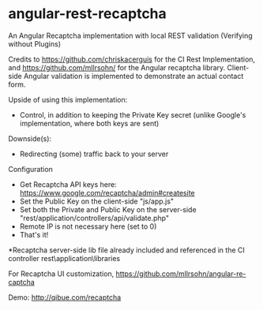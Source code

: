 angular-rest-recaptcha
======================

An Angular Recaptcha implementation with local REST validation (Verifying without Plugins)

Credits to https://github.com/chriskacerguis for the CI Rest Implementation, and https://github.com/mllrsohn/ for the Angular recaptcha library. Client-side Angular validation is implemented to demonstrate an actual contact form.

Upside of using this implementation:
* Control, in addition to keeping the Private Key secret (unlike Google's implementation, where both keys are sent)

Downside(s):
* Redirecting (some) traffic back to your server


Configuration
+ Get Recaptcha API keys here: https://www.google.com/recaptcha/admin#createsite
+ Set the Public Key on the client-side "js/app.js"
+ Set both the Private and Public Key on the server-side "rest/application/controllers/api/validate.php"
+ Remote IP is not necessary here (set to 0)
+ That's it! 

*Recaptcha server-side lib file already included and referenced in the CI controller 
rest\application\libraries

For Recaptcha UI customization, https://github.com/mllrsohn/angular-re-captcha

Demo: http://qibue.com/recaptcha
